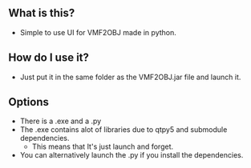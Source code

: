 ## What is this?
   - Simple to use UI for VMF2OBJ made in python.
## How do I use it?
  - Just put it in the same folder as the VMF2OBJ.jar file and launch it.
## Options
  - There is a .exe and a .py
  - The .exe contains alot of libraries due to qtpy5 and submodule dependencies.
     - This means that It's just launch and forget.
  - You can alternatively launch the .py if you install the dependencies.